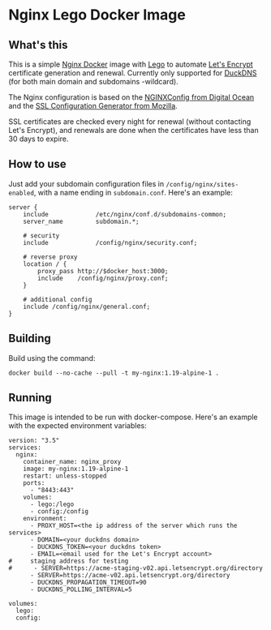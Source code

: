 Nginx Lego Docker Image
=======================

## What's this ##
This is a simple [Nginx Docker](https://hub.docker.com/_/nginx/) image with [Lego](https://github.com/go-acme/lego) to automate [Let's Encrypt](https://letsencrypt.org/) certificate generation and renewal. Currently only supported for [DuckDNS](https://www.duckdns.org/) (for both main domain and subdomains -wildcard).

The Nginx configuration is based on the [NGINXConfig from Digital Ocean](https://www.digitalocean.com/community/tools/nginx) and the [SSL Configuration Generator from Mozilla](https://ssl-config.mozilla.org/).

SSL certificates are checked every night for renewal (without contacting Let's Encrypt), and renewals are done when the certificates have less than 30 days to expire.

## How to use ##
Just add your subdomain configuration files in `/config/nginx/sites-enabled`, with a name ending in `subdomain.conf`. Here's an example:
```
server {
    include             /etc/nginx/conf.d/subdomains-common;
    server_name         subdomain.*;

    # security
    include             /config/nginx/security.conf;

    # reverse proxy
    location / {
        proxy_pass http://$docker_host:3000;
        include    /config/nginx/proxy.conf;
    }

    # additional config
    include /config/nginx/general.conf;
}
```

## Building ##
Build using the command:
```
docker build --no-cache --pull -t my-nginx:1.19-alpine-1 .
```
## Running ##
This image is intended to be run with docker-compose. Here's an example with the expected environment variables:
```
version: "3.5"
services:
  nginx:    
    container_name: nginx_proxy
    image: my-nginx:1.19-alpine-1
    restart: unless-stopped
    ports:
      - "8443:443"
    volumes:
      - lego:/lego
      - config:/config
    environment:
      - PROXY_HOST=<the ip address of the server which runs the services>
      - DOMAIN=<your duckdns domain>
      - DUCKDNS_TOKEN=<your duckdns token>
      - EMAIL=<email used for the Let's Encrypt account>
#     staging address for testing
#      - SERVER=https://acme-staging-v02.api.letsencrypt.org/directory
      - SERVER=https://acme-v02.api.letsencrypt.org/directory
      - DUCKDNS_PROPAGATION_TIMEOUT=90
      - DUCKDNS_POLLING_INTERVAL=5

volumes:
  lego:
  config:
```
